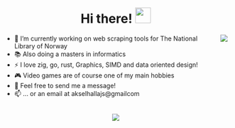 <div align="center">
   <h1>Hi there! <img src="https://media.giphy.com/media/hvRJCLFzcasrR4ia7z/giphy.gif" width="35px"></h1>
</div>

<img align="right" src="https://github-readme-stats.vercel.app/api?username=avokadoen&count_private=true&show_icons=true&theme=dracula" />

- 🔭 I’m currently working on web scraping tools for The National Library of Norway
- 📚 Also doing a masters in informatics 
- ⚡ I love zig, go, rust, Graphics, SIMD and data oriented design!
- 🎮 Video games are of course one of my main hobbies 
- 💬 Feel free to send me a message!
- 📫 ... or an email at akselhallajs@gmailcom

<br>

<div align="center">
   <img src="https://github-profile-trophy.vercel.app/?username=avokadoen&theme=dracula&no-frame=true&margin-w=10" />
</div>
